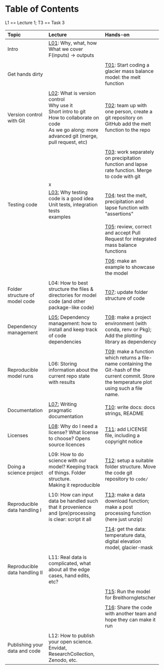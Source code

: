 # Table of Contents
L1 == Lecture 1; T3 == Task 3


| Topic                          | Lecture                                                                                                                                                                                       | Hands-on                                                                                                                                                               |
|:-------------------------------|:----------------------------------------------------------------------------------------------------------------------------------------------------------------------------------------------|:-----------------------------------------------------------------------------------------------------------------------------------------------------------------------|
| Intro                          | [L01](./lectures/intro_slides.md): Why, what, how<br>  What we cover<br>  F(inputs) -> outputs<br>                                                                                            |                                                                                                                                                                        |
|                                |                                                                                                                                                                                               |                                                                                                                                                                        |
| Get hands dirty                |                                                                                                                                                                                               | [T01](tasks/tasks.md#t01): Start coding a glacier mass balance model: the melt function                                                                                |
|                                |                                                                                                                                                                                               |                                                                                                                                                                        |
| Version control with Git       | [L02](./lectures/git_slides.md): What is version control<br> Why use it <br>Short intro to git <br>How to collaborate on code<br>As we go along: more advanced git (merge, pull request, etc) | [T02](tasks/tasks.md#t02): team up with one person, create a git repository on GitHub add the melt function to the repo                                                |
|                                |                                                                                                                                                                                               |                                                                                                                                                                        |
|                                |                                                                                                                                                                                               | [T03](tasks/tasks.md#t03): work separately on precipitation function and lapse rate function.  Merge to code with git                                                  |
|                                | x                                                                                                                                                                                             |                                                                                                                                                                        |
| Testing code                   | [L03:](lectures/testing.md) Why testing code is a good idea<br>Unit tests, integration tests<br>examples                                                                                      | [T04](tasks/tasks.md#t04): test the melt, precipitation and lapse function with "assertions"                                                                           |
|                                |                                                                                                                                                                                               |                                                                                                                                                                        |
|                                |                                                                                                                                                                                               | [T05](tasks/tasks.md#t05): review, correct and accept Pull Request for integrated mass balance functions                                                               |
|                                |                                                                                                                                                                                               |                                                                                                                                                                        |
|                                |                                                                                                                                                                                               | [T06](tasks/tasks.md#t06): make an example to showcase the model                                                                                                       |
|                                |                                                                                                                                                                                               |                                                                                                                                                                        |
| Folder structure of model code | L04: How to best structure the files & directories for model code (and other package-like code)                                                                                               | [T07](tasks/tasks.md#t07): update folder structure of code                                                                                                             |
|                                |                                                                                                                                                                                               |                                                                                                                                                                        |
| Dependency management          | [L05:](lectures/dependencies.md) Dependency management: how to install and keep track of code dependencies                                                                                    | [T08](tasks/tasks.md#t09): make a project environment (with conda, renv or Pkg); Add the plotting library as dependency                                                |
|                                |                                                                                                                                                                                               |                                                                                                                                                                        |
| Reproducible model runs        | L06: Storing information about the current repo state with results                                                                                                                            | [T09](tasks/tasks.md#t08): make a function which returns a file-name containing the Git-hash of the current commit. Store the temperature plot using such a file name. |
|                                |                                                                                                                                                                                               |                                                                                                                                                                        |
| Documentation                  | [L07:](lectures/documentation.md) Writing pragmatic documentation                                                                                                                             | [T10](tasks/tasks.md#t10): write docs: docs strings, README                                                                                                            |
|                                |                                                                                                                                                                                               |                                                                                                                                                                        |
| Licenses                       | [L08](lectures/licenses.md): Why do I need a license?  What license to choose?  Opens source licences                                                                                         | [T11](tasks/tasks.md#t11): add LICENSE file, including a copyright notice                                                                                              |
|                                |                                                                                                                                                                                               |                                                                                                                                                                        |
| Doing a science project        | L09: How to do science with our model? Keeping track of things.  Folder structure.<br>  Making it reproducible                                                                                | [T12](tasks/tasks.md#t12): setup a suitable folder structure.  Move the code git repository to `code/`                                                                 |
|                                |                                                                                                                                                                                               |                                                                                                                                                                        |
| Reproducible data handling I   | L10: How can input data be handled such that it provenience and (pre)processing is clear: script it all                                                                                       | [T13](tasks/tasks.md#t13): make a data download function; make a post processing function (here just unzip)                                                            |
|                                |                                                                                                                                                                                               |                                                                                                                                                                        |
|                                |                                                                                                                                                                                               | [T14](tasks/tasks.md#t14): get the data: temperature data, digital elevation model, glacier-mask                                                                       |
|                                |                                                                                                                                                                                               |                                                                                                                                                                        |
| Reproducible data handling II  | L11: Real data is complicated, what about all the edge cases, hand edits, etc?                                                                                                                |                                                                                                                                                                        |
|                                |                                                                                                                                                                                               |                                                                                                                                                                        |
|                                |                                                                                                                                                                                               | [T15](tasks/tasks.md#t15): Run the model for Breithorngletscher                                                                                                        |
|                                |                                                                                                                                                                                               |                                                                                                                                                                        |
|                                |                                                                                                                                                                                               | [T16](tasks/tasks.md#t16): Share the code with another team and hope they can make it run                                                                              |
|                                |                                                                                                                                                                                               |                                                                                                                                                                        |
| Publishing your data and code  | L12: How to publish your open science.  Envidat, ResearchCollection, Zenodo, etc.                                                                                                             |                                                                                                                                                                        |
